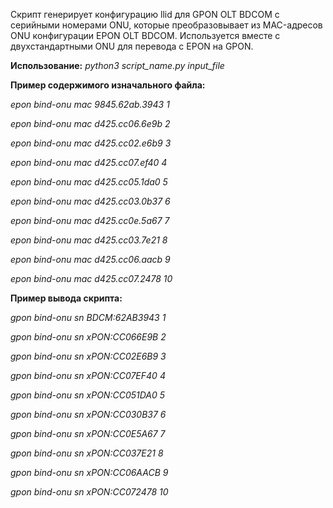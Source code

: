 
Скрипт генерирует конфигурацию llid для GPON OLT BDCOM c серийными номерами ONU, которые преобразовывает из MAC-адресов ONU конфигурации EPON OLT BDCOM.
Используется вместе с двухстандартными ONU для перевода с EPON на GPON.

**Использование:** *python3 script_name.py input_file*

**Пример содержимого изначального файла:**

*epon bind-onu mac 9845.62ab.3943 1*

*epon bind-onu mac d425.cc06.6e9b 2*

*epon bind-onu mac d425.cc02.e6b9 3*

*epon bind-onu mac d425.cc07.ef40 4*

*epon bind-onu mac d425.cc05.1da0 5*

*epon bind-onu mac d425.cc03.0b37 6*

*epon bind-onu mac d425.cc0e.5a67 7*

*epon bind-onu mac d425.cc03.7e21 8*

*epon bind-onu mac d425.cc06.aacb 9*

*epon bind-onu mac d425.cc07.2478 10*


**Пример вывода скрипта:**

*gpon bind-onu sn BDCM:62AB3943 1*

*gpon bind-onu sn xPON:CC066E9B 2*

*gpon bind-onu sn xPON:CC02E6B9 3*

*gpon bind-onu sn xPON:CC07EF40 4*

*gpon bind-onu sn xPON:CC051DA0 5*

*gpon bind-onu sn xPON:CC030B37 6*

*gpon bind-onu sn xPON:CC0E5A67 7*

*gpon bind-onu sn xPON:CC037E21 8*

*gpon bind-onu sn xPON:CC06AACB 9*

*gpon bind-onu sn xPON:CC072478 10*
